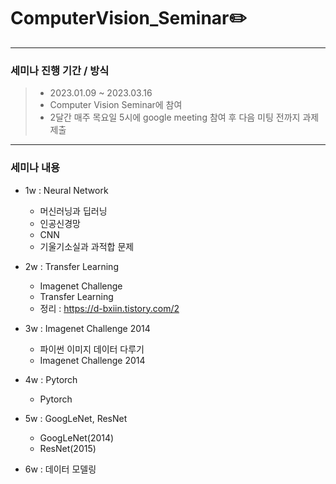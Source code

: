 # ComputerVision_Seminar✏️
--------------------------
### 세미나 진행 기간 / 방식
> - 2023.01.09 ~ 2023.03.16
> - Computer Vision Seminar에 참여
> - 2달간 매주 목요일 5시에 google meeting 참여 후 다음 미팅 전까지 과제 제출

--------------------------
### 세미나 내용
+ 1w : Neural Network
  + 머신러닝과 딥러닝
  + 인공신경망
  + CNN
  + 기울기소실과 과적합 문제
  
+ 2w : Transfer Learning
  + Imagenet Challenge
  + Transfer Learning
  + 정리 : https://d-bxiin.tistory.com/2

+ 3w : Imagenet Challenge 2014
  + 파이썬 이미지 데이터 다루기
  + Imagenet Challenge 2014
  
+ 4w : Pytorch
  + Pytorch

+ 5w : GoogLeNet, ResNet
  + GoogLeNet(2014)
  + ResNet(2015)

+ 6w : 데이터 모델링
